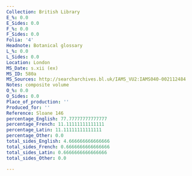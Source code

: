 ```yaml
---
Collection: British Library
E_%: 0.0
E_Sides: 0.0
F_%: 0.0
F_Sides: 0.0
Folia: '4'
Headnote: Botanical glossary
L_%: 0.0
L_Sides: 0.0
Location: London
MS_Date: s.xii (ex)
MS_ID: 580a
MS_Sources: http://searcharchives.bl.uk/IAMS_VU2:IAMS040-002112484
Notes: composite volume
O_%: 0.0
O_Sides: 0.0
Place_of_production: ''
Produced_for: ''
Reference: Sloane 146
percentage_English: 77.77777777777777
percentage_French: 11.11111111111111
percentage_Latin: 11.11111111111111
percentage_Other: 0.0
total_sides_English: 4.666666666666666
total_sides_French: 0.6666666666666666
total_sides_Latin: 0.6666666666666666
total_sides_Other: 0.0

---
```

